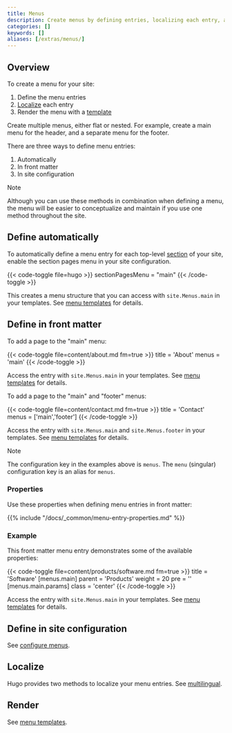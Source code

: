 ```yaml
---
title: Menus
description: Create menus by defining entries, localizing each entry, and rendering the resulting data structure.
categories: []
keywords: []
aliases: [/extras/menus/]
---
```


## Overview

To create a menu for your site:

1. Define the menu entries
1. [Localize](multilingual/#menus) each entry
1. Render the menu with a [template][]

Create multiple menus, either flat or nested. For example, create a main menu for the header, and a separate menu for the footer.

There are three ways to define menu entries:

1. Automatically
1. In front matter
1. In site configuration

> [!note]
> Although you can use these methods in combination when defining a menu, the menu will be easier to conceptualize and maintain if you use one method throughout the site.

## Define automatically

To automatically define a menu entry for each top-level [section](g) of your site, enable the section pages menu in your site configuration.

{{< code-toggle file=hugo >}}
sectionPagesMenu = "main"
{{< /code-toggle >}}

This creates a menu structure that you can access with `site.Menus.main` in your templates. See [menu templates][] for details.

## Define in front matter

To add a page to the "main" menu:

{{< code-toggle file=content/about.md fm=true >}}
title = 'About'
menus = 'main'
{{< /code-toggle >}}

Access the entry with `site.Menus.main` in your templates. See [menu templates][] for details.

To add a page to the "main" and "footer" menus:

{{< code-toggle file=content/contact.md fm=true >}}
title = 'Contact'
menus = ['main','footer']
{{< /code-toggle >}}

Access the entry with `site.Menus.main` and `site.Menus.footer` in your templates. See [menu templates][] for details.

> [!note]
> The configuration key in the examples above is `menus`. The `menu` (singular) configuration key is an alias for `menus`.

### Properties

Use these properties when defining menu entries in front matter:

{{% include "/docs/_common/menu-entry-properties.md" %}}

### Example

This front matter menu entry demonstrates some of the available properties:

<!-- markdownlint-disable MD033 -->
{{< code-toggle file=content/products/software.md fm=true >}}
title = 'Software'
[menus.main]
parent = 'Products'
weight = 20
pre = '<i class="fa-solid fa-code"></i>'
[menus.main.params]
class = 'center'
{{< /code-toggle >}}
<!-- markdownlint-enable MD033 -->

Access the entry with `site.Menus.main` in your templates. See [menu templates][] for details.

## Define in site configuration

See [configure menus](/docs/reference/configuration/menus/).

## Localize

Hugo provides two methods to localize your menu entries. See [multilingual][].

## Render

See [menu templates][].

[menu templates]: /templates/menu/
[multilingual]: /content-management/multilingual/#menus
[template]: /templates/menu/
